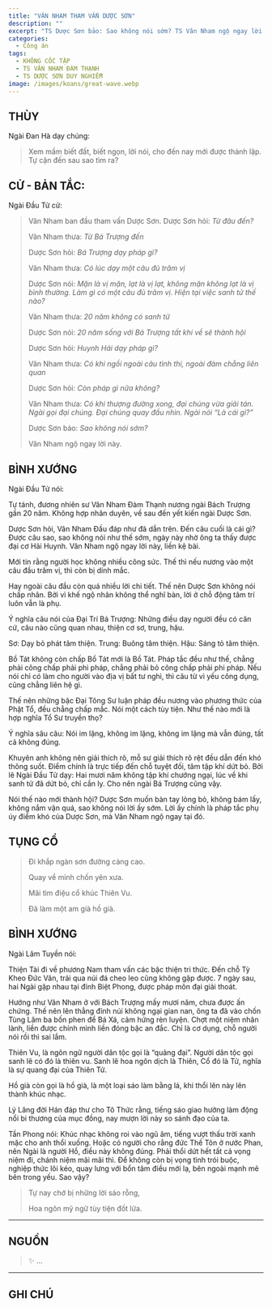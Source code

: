```yaml
---
title: "VÂN NHAM THAM VẤN DƯỢC SƠN"
description: ""
excerpt: "TS Dược Sơn bảo: Sao không nói sớm? TS Vân Nham ngộ ngay lời này"
categories:
  - Công án
tags:
  - KHÔNG CỐC TẬP
  - TS VÂN NHAM ĐÀM THẠNH
  - TS DƯỢC SƠN DUY NGHIỄM
image: /images/koans/great-wave.webp
---
```


## THÙY

Ngài Đan Hà dạy chúng:

> Xem mầm biết đất, biết ngọn, lời nói, cho đến nay mới được thành lập.
> Tự cận đến sau sao tìm ra?

## CỬ - BẢN TẮC:

Ngài Đầu Tử cử:

> Vân Nham ban đầu tham vấn Dược Sơn. Dược Sơn hỏi: _Từ đâu đến?_
>
> Vân Nham thưa: _Từ Bá Trượng đến_
>
> Dược Sơn hỏi: _Bá Trượng dạy pháp gì?_
>
> Vân Nham thưa: _Có lúc dạy một câu đủ trăm vị_
>
> Dược Sơn nói: _Mặn là vị mặn, lạt là vị lạt, không mặn không lạt là vị bình thường. Làm gì có một câu đủ trăm vị. Hiện tại việc sanh tử thế nào?_
>
> Vân Nham thưa: _20 năm không có sanh tử_
>
> Dược Sơn nói: _20 năm sống với Bá Trượng tất khi về sẽ thành hội_
>
> Dược Sơn hỏi: _Huynh Hải dạy pháp gì?_
>
> Vân Nham thưa: _Có khi ngồi ngoài câu tình thi, ngoài đàm chẳng liên quan_
>
> Dược Sơn hỏi: _Còn pháp gì nữa không?_
>
> Vân Nham thưa: _Có khi thượng đường xong, đại chúng vừa giải tán. Ngài gọi đại chúng. Đại chúng quay đầu nhìn. Ngài nói “Là cái gì?”_
>
> Dược Sơn bảo: _Sao không nói sớm?_
>
> Vân Nham ngộ ngay lời này.

## BÌNH XƯỚNG

Ngài Đầu Tử nói:

Tự tánh, đương nhiên sư Vân Nham Đàm Thạnh nương ngài Bách Trượng gần 20 năm.
Không hợp nhân duyên, về sau đến yết kiến ngài Dược Sơn.

Dược Sơn hỏi, Vân Nham Đầu đáp như đã dẫn trên.
Đến câu cuối là cái gì? Được câu sao, sao không nói như thế sớm, ngày này nhờ ông ta thấy được đại cơ Hải Huynh.
Vân Nham ngộ ngay lời này, liền kệ bài.

Mới tin rằng người học không nhiều công sức.
Thế thì nếu nương vào một câu đầu trăm vị, thì còn bị dính mắc.

Hay ngoài câu đầu còn quá nhiều lời chi tiết.
Thế nên Dược Sơn không nói chấp nhân. Bởi vì khế ngộ nhân không thể nghĩ bàn, lời ở chỗ động tâm trí luôn vẫn là phụ.

Ý nghĩa câu nói của Đại Trí Bá Trượng: Những điều dạy người đều có căn cứ, câu nào cũng quan nhau, thiện cơ sơ, trung, hậu.

Sơ: Dạy bỏ phát tâm thiện.
Trung: Buông tâm thiện.
Hậu: Sáng tỏ tâm thiện.

Bồ Tát không còn chấp Bồ Tát mới là Bồ Tát.
Pháp tắc đều như thế, chẳng phải công chấp phải phi pháp, chẳng phải bỏ công chấp phải phi pháp.
Nếu nói chỉ có làm cho người vào địa vị bất tư nghì, thì câu từ vì yếu công dụng, cũng chẳng liên hệ gì.

Thế nên những bậc Đại Tông Sư luận pháp đều nương vào phương thức của Phật Tổ, đều chẳng chấp mắc.
Nói một cách tùy tiện.
Như thế nào mới là hợp nghĩa Tổ Sư truyền thọ?

Ý nghĩa sâu câu: Nói im lặng, không im lặng, không im lặng mà vẫn đúng, tất cả không đúng.

Khuyên anh không nên giải thích rõ, mỗ sư giải thích rõ rệt đều dẫn đến khó thông suốt.
Điểm chính là trực tiếp đến chỗ tuyệt đối, tâm tập khí dứt bỏ.
Bởi lẽ Ngài Đầu Tử dạy: Hai mươi năm không tập khí chướng ngại, lúc về khi sanh tử đã dứt bỏ, chỉ cần ly.
Cho nên ngài Bá Trượng cũng vậy.

Nói thế nào mới thành hội?
Dược Sơn muốn bàn tay lỏng bỏ, không bám lấy, không nắm vận quá, sao không nói lời ấy sớm.
Lời ấy chính là pháp tắc phụ úy điểm khó của Dược Sơn, mà Vân Nham ngộ ngay tại đó.

## TỤNG CỔ

> Đi khắp ngàn sơn đường càng cao.
>
> Quay về mình chốn yên xưa.
>
> Mãi tìm điệu cổ khúc Thiên Vu.
>
> Đã làm một am già hồ già.

## BÌNH XƯỚNG

Ngài Lâm Tuyền nói:

Thiện Tài đi về phương Nam tham vấn các bậc thiện tri thức.
Đến chỗ Tỳ Kheo Đức Vân, trải qua núi đá cheo leo cũng không gặp được.
7 ngày sau, hai Ngài gặp nhau tại đỉnh Biệt Phong, được pháp môn đại giải thoát.

Hướng như Vân Nham ở với Bách Trượng mấy mươi năm, chưa được ấn chứng.
Thế nên lên thẳng đỉnh núi không ngại gian nan, ông ta đã vào chốn Tùng Lâm ba bốn phen để Bá Xá, cảm hứng rèn luyện.
Chợt một niệm nhân lành, liền được chính mình liền đóng bậc an đắc.
Chỉ là cơ dụng, chỗ người nói rồi thì sai lắm.

Thiên Vu, là ngôn ngữ người dân tộc gọi là “quảng đại”.
Người dân tộc gọi sanh lê có đó là thiên vu.
Sanh lê hoa ngôn dịch là Thiên, Cổ đó là Tử, nghĩa là sự quang đại của Thiên Tử.

Hồ già còn gọi là hồ già, là một loại sáo làm bằng lá, khi thổi lên này lên thành khúc nhạc.

Lý Lăng đời Hán đáp thư cho Tô Thức rằng, tiếng sáo giao hưởng làm động nổi bi thương của mục đồng, nay mượn lời này so sánh đạo của ta.

Tần Phong nói: Khúc nhạc không roi vào ngũ âm, tiếng vượt thấu trời xanh mặc cho anh thổi xuống.
Hoặc có người cho rằng đức Thế Tôn ở nước Phan, nên Ngài là người Hồ, điều này không đúng.
Phải thổi dứt hết tất cả vọng niệm đi, chánh niệm mãi mãi thì.
Để không còn bị vọng tình trói buộc, nghiệp thức lôi kéo, quay lưng với bổn tâm điều mới lạ, bên ngoài mạnh mẽ bên trong yếu.
Sao vậy?

> Tự nay chớ bị những lời sáo rỗng,
>
> Hoa ngôn mỹ ngữ tùy tiện đốt lửa.

<hr class="blog-rule" />

## NGUỒN

> ✨ ...

<hr class="blog-rule" />

## GHI CHÚ

[^1]: ⭐️ <a href="http://thuongchieu.net/index.php/phapthoai/suphu/4704-tsduocson" target="_blank">🔗 TS DƯỢC SƠN DUY NGHIỄM</a>

[^2]: ⭐️ <a href="http://thuongchieu.net/index.php/phapthoai/suphu/4785-thiensudamthanh" target="_blank">🔗 TS VÂN NHAM ĐÀM THẠNH</a>
